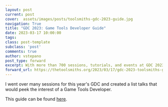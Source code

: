 ```yaml
---
layout: post
current: post
cover:  assets/images/posts/toolsmiths-gdc-2023-guide.jpg
navigation: True
title: "GDC 2023: Game Tools Developer Guide"
date: 2023-03-17 10:00:00
tags: 
class: post-template
subclass: 'post'
comments: true
author: vstepano
post_type: forward
excerpt: With more than 700 sessions, tutorials, and events at GDC 2023 and 386 centered on “tool” or related topics it’s easy to feel adrift while searching for the right ones.
forward_url: https://thetoolsmiths.org/2023/03/17/gdc-2023-toolsmiths-guide/
---
```


I went over many sessions for this year's GDC and created a list talks that would peek the interest of a Game Tools Developer.

This guide can be found [here](https://thetoolsmiths.org/2023/03/17/gdc-2023-toolsmiths-guide/).